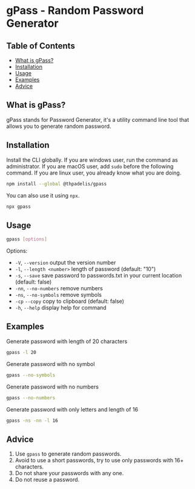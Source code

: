 # gPass - Random Password Generator

## Table of Contents

- [What is gPass?](#what-is-gpass)
- [Installation](#installation)
- [Usage](#usage)
- [Examples](#examples)
- [Advice](#advice)

## What is gPass?

gPass stands for Password Generator, it's a utility command line tool that allows you to generate random password.

## Installation

Install the CLI globally. If you are windows user, run the command as administrator. If you are macOS user, add `sudo` before the following command. If you are linux user, you already know what you are doing.

```sh
npm install --global @thpadelis/gpass
```

You can also use it using `npx`.

```sh
npx gpass
```

## Usage

```sh
gpass [options]
```

Options:
- `-V`, `--version` output the version number
- `-l`, `--length <number>` length of password (default: "10")
- `-s`, `--save` save password to passwords.txt in your current location (default: false)
- `-nn`, `--no-numbers` remove numbers
- `-ns`, `--no-symbols` remove symbols
- `-cp` `--copy` copy to clipboard (default: false)
- `-h`, `--help` display help for command

## Examples

Generate password with length of 20 characters
```sh
gpass -l 20
```

Generate password with no symbol
```sh
gpass --no-symbols
```

Generate password with no numbers
```sh
gpass --no-numbers
```

Generate password with only letters and length of 16
```sh
gpass -ns -nn -l 16
```
## Advice

1. Use `gpass` to generate random passwords.
2. Avoid to use a short passwords, try to use only passwords with 16+ characters.
3. Do not share your passwords with any one.
4. Do not reuse a password.
